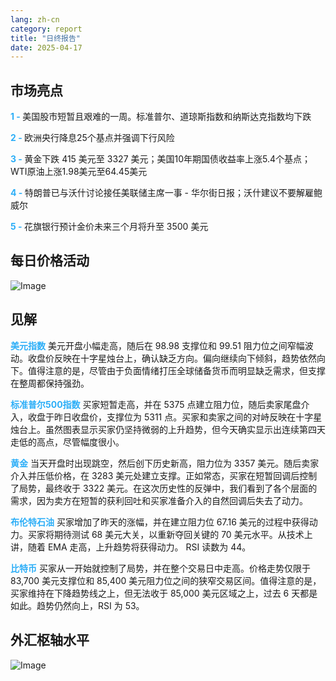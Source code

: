 ```yaml
---
lang: zh-cn
category: report
title: "日终报告"
date: 2025-04-17
---
```



<h2>市场亮点</h2>
<strong style="color: #2caef7;">1 - </strong> 美国股市短暂且艰难的一周。标准普尔、道琼斯指数和纳斯达克指数均下跌

<strong style="color: #2caef7;">2 - </strong> 欧洲央行降息25个基点并强调下行风险

<strong style="color: #2caef7;">3 - </strong> 黄金下跌 415 美元至 3327 美元；美国10年期国债收益率上涨5.4个基点； WTI原油上涨1.98美元至64.45美元

<strong style="color: #2caef7;">4 - </strong> 特朗普已与沃什讨论接任美联储主席一事 - 华尔街日报；沃什建议不要解雇鲍威尔

<strong style="color: #2caef7;">5 - </strong> 花旗银行预计金价未来三个月将升至 3500 美元



<h2>每日价格活动</h2>
<img src="https://markleighedu.github.io/img/Apr-2025/17-Apr-2025/price.jpg" alt="Image"/>

<h2>见解</h2>
<strong style="color: #2caef7;">美元指数</strong> 美元开盘小幅走高，随后在 98.98 支撑位和 99.51 阻力位之间窄幅波动。收盘价反映在十字星烛台上，确认缺乏方向。偏向继续向下倾斜，趋势依然向下。值得注意的是，尽管由于负面情绪打压全球储备货币而明显缺乏需求，但支撑在整周都保持强劲。 

<strong style="color: #2caef7;">标准普尔500指数</strong> 买家短暂走高，并在 5375 点建立阻力位，随后卖家尾盘介入，收盘于昨日收盘价，支撑位为 5311 点。买家和卖家之间的对峙反映在十字星烛台上。虽然图表显示买家仍坚持微弱的上升趋势，但今天确实显示出连续第四天走低的高点，尽管幅度很小。 

<strong style="color: #2caef7;">黄金</strong> 当天开盘时出现跳空，然后创下历史新高，阻力位为 3357 美元。随后卖家介入并压低价格，在 3283 美元处建立支撑。正如常态，买家在短暂回调后控制了局势，最终收于 3322 美元。在这次历史性的反弹中，我们看到了各个层面的需求，因为卖方在短暂的获利回吐和买家准备介入的自然回调后失去了动力。

<strong style="color: #2caef7;">布伦特石油</strong> 买家增加了昨天的涨幅，并在建立阻力位 67.16 美元的过程中获得动力。买家将期待测试 68 美元大关，以重新夺回关键的 70 美元水平。从技术上讲，随着 EMA 走高，上升趋势将获得动力。  RSI 读数为 44。 

<strong style="color: #2caef7;">比特币</strong> 买家从一开始就控制了局势，并在整个交易日中走高。价格走势仅限于 83,700 美元支撑位和 85,400 美元阻力位之间的狭窄交易区间。值得注意的是，买家维持在下降趋势线之上，但无法收于 85,000 美元区域之上，过去 6 天都是如此。趋势仍然向上，RSI 为 53。



<h2>外汇枢轴水平</h2>
<img src="https://markleighedu.github.io/img/Apr-2025/17-Apr-2025/pivot.jpg" alt="Image"/>